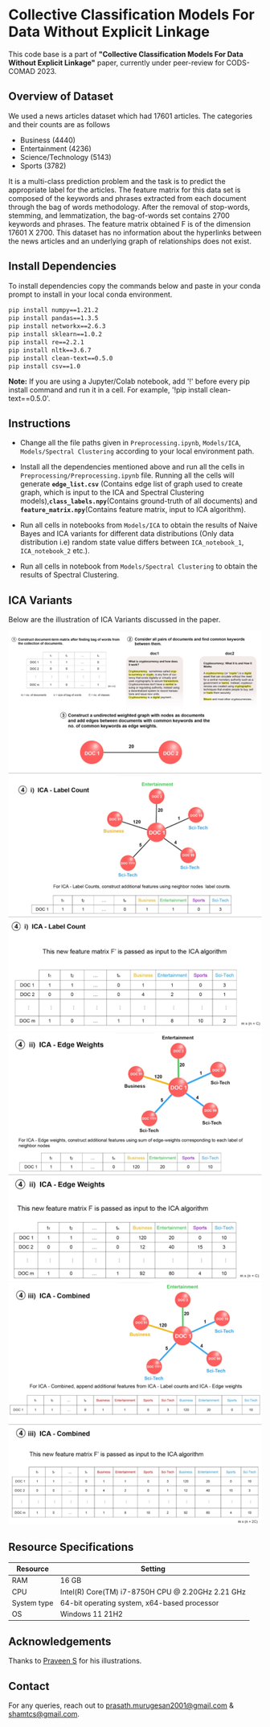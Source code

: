# Collective Classification Models For Data Without Explicit Linkage

This code base is a part of **"Collective Classification Models For Data Without Explicit Linkage"** paper, currently under peer-review for CODS-COMAD 2023.

## Overview of Dataset

We used a news articles dataset which had 17601 articles. The categories and their counts are as follows 

- Business (4440) 
- Entertainment (4236) 
- Science/Technology (5143) 
- Sports (3782) 

It is a multi-class prediction problem and the task is to predict the appropriate label for the articles. The feature matrix for this data set is composed of the keywords and phrases extracted from each document through the bag of words methodology. After the removal of stop-words, stemming, and lemmatization, the bag-of-words set contains 2700 keywords and phrases. The feature matrix obtained F is of the dimension 17601 X 2700. This dataset has no information about the hyperlinks between the news articles and an underlying graph of relationships does not exist.

## Install Dependencies

To install dependencies copy the commands below and paste in your conda prompt to install in your local conda environment.

    pip install numpy==1.21.2
    pip install pandas==1.3.5
    pip install networkx==2.6.3
    pip install sklearn==1.0.2
    pip install re==2.2.1
    pip install nltk==3.6.7
    pip install clean-text==0.5.0
    pip install csv==1.0

**Note:** If you are using a Jupyter/Colab notebook, add '!' before every pip install command and run it in a cell. For example, '!pip install clean-text==0.5.0'.

## Instructions

- Change all the file paths given in `Preprocessing.ipynb`, `Models/ICA`, `Models/Spectral Clustering` according to your local environment path. 

- Install all the dependencies mentioned above and run all the cells in `Preprocessing/Preprocessing.ipynb` file. Running all the cells will generate **`edge_list.csv`** (Contains edge list of graph used to create graph, which is input to the ICA and Spectral Clustering models),**`class_labels.npy`**(Contains ground-truth of all documents) and **`feature_matrix.npy`**(Contains feature matrix, input to ICA algorithm).

- Run all cells in notebooks from `Models/ICA` to obtain the results of Naive Bayes and ICA variants for different data distributions (Only data distribution i.e) random state value differs between `ICA_notebook_1`, `ICA_notebook_2` etc.).

- Run all cells in notebook from `Models/Spectral Clustering` to obtain the results of Spectral Clustering.
## ICA Variants

Below are the illustration of ICA Variants discussed in the paper.

![](./images/Pic1.jpg)
![](./images/Pic2.jpg)
![](./images/Pic3.jpg)
![](./images/Pic4.jpg)
![](./images/Pic5.jpg)
![](./images/Pic6.jpg)
![](./images/Pic7.jpg)

## Resource Specifications

| Resource | Setting |
|----------|---------|
| RAM      | 16 GB   |
| CPU      | Intel(R) Core(TM) i7-8750H CPU @ 2.20GHz   2.21 GHz |
| System type | 64-bit operating system, x64-based processor |
| OS       | Windows 11 21H2    |    

## Acknowledgements

Thanks to [Praveen S](https://github.com/prvn-codes) for his illustrations.

## Contact

For any queries, reach out to [prasath.murugesan2001@gmail.com](mailto:prasath.murugesan2001@gmail.com) & [shamtcs@gmail.com](mailto:shamtcs@gmail.com).


